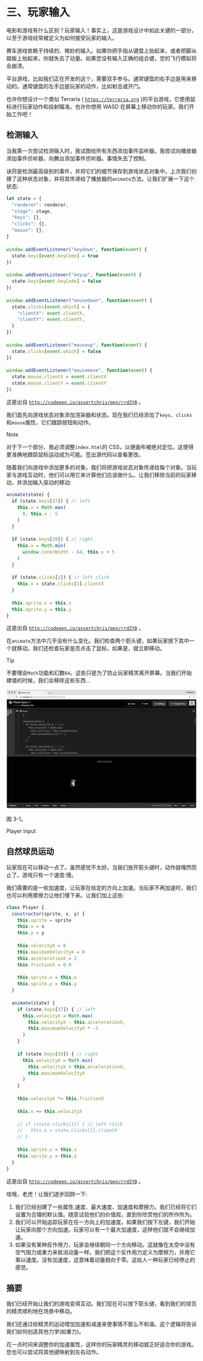 # 三、玩家输入

电影和游戏有什么区别？玩家输入！事实上，这是游戏设计中如此关键的一部分，以至于游戏经常被定义为如何接受玩家的输入。

赛车游戏依赖于持续的、微妙的输入。如果你把手指从键盘上抬起来，或者把脚从踏板上抬起来，你就失去了动量。如果您没有输入正确的组合键，您的飞行模拟将会崩溃。

平台游戏，比如我们正在开发的这个，需要双手参与。通常键盘的右手边是用来移动的。通常键盘的左手边是玩家的动作，比如射击或开门。

也许你想设计一个类似 Terraria ( [`https://terraria.org`](https://terraria.org) )的平台游戏，它使用鼠标进行玩家动作和投射瞄准。也许你想用 WASD 在屏幕上移动你的玩家。我们开始工作吧！

## 检测输入

当我第一次尝试检测输入时，我试图给所有东西添加事件监听器。我尝试向播放器添加事件侦听器，向舞台添加事件侦听器。事情失去了控制。

诀窍是检测最高级别的事件，并将它们的细节保存到游戏状态对象中。上次我们创建了这种状态对象，并将其传递给了播放器的`animate`方法。让我们扩展一下这个状态:

```js
let state = {
  "renderer": renderer,
  "stage": stage,
  "keys": {},
  "clicks": {},
  "mouse": {},
}

window.addEventListener("keydown", function(event) {
  state.keys[event.keyCode] = true
})

window.addEventListener("keyup", function(event) {
  state.keys[event.keyCode] = false
})

window.addEventListener("mousedown", function(event) {
  state.clicks[event.which] = {
    "clientX": event.clientX,
    "clientY": event.clientY,
  }
})

window.addEventListener("mouseup", function(event) {
  state.clicks[event.which] = false
})

window.addEventListener("mousemove", function(event) {
  state.mouse.clientX = event.clientX
  state.mouse.clientY = event.clientY
})

```

这是出自 [`http://codepen.io/assertchris/pen/rrdZYB`](http://codepen.io/assertchris/pen/rrdZYB) 。

我们首先向游戏状态对象添加渲染器和状态。现在我们已经添加了`keys`、`clicks`和`mouse`属性，它们跟踪按钮和动作。

Note

对于下一个部分，我必须调整`index.html`的 CSS，以便画布被绝对定位。这使得更准确地跟踪鼠标运动成为可能。签出源代码以查看更改。

随着我们向游戏中添加更多的对象，我们将把游戏状态对象传递给每个对象。当玩家与游戏互动时，他们可以用它来计算他们应该做什么。让我们移除当前的玩家移动，并添加输入驱动的移动:

```js
animate(state) {
  if (state.keys[37]) { // left
    this.x = Math.max(
      0, this.x - 5
    )
  }

  if (state.keys[39]) { // right
    this.x = Math.min(
      window.innerWidth - 64, this.x + 5
    )
  }

  if (state.clicks[1]) { // left click
    this.x = state.clicks[1].clientX
  }

  this.sprite.x = this.x
  this.sprite.y = this.y
}

```

这是出自 [`http://codepen.io/assertchris/pen/rrdZYB`](http://codepen.io/assertchris/pen/rrdZYB) 。

在`animate`方法中几乎没有什么变化。我们检查两个箭头键，如果玩家按下其中一个就移动。我们还检查玩家是否点击了鼠标，如果是，就立即移动。

Tip

不要理会`Math`功能和幻数`64`。这些只是为了防止玩家精灵离开屏幕。当我们开始建墙的时候，我们会移除这些东西…

![A435434_1_En_3_Fig1_HTML.jpg](img/A435434_1_En_3_Fig1_HTML.jpg)

图 3-1。

Player input

## 自然球员运动

玩家现在可以移动一点了。虽然感觉不太好。当我们放开箭头键时，动作就嘎然而止了。游戏只有一个速度:慢。

我们需要的是一些加速度，让玩家在给定的方向上加速。当玩家不再加速时，我们也可以利用摩擦力让他们慢下来。让我们加上这些:

```js
class Player {
  constructor(sprite, x, y) {
    this.sprite = sprite
    this.x = x
    this.y = y

    this.velocityX = 0
    this.maximumVelocityX = 8
    this.accelerationX = 2
    this.frictionX = 0.9

    this.sprite.x = this.x
    this.sprite.y = this.y
  }

  animate(state) {
    if (state.keys[37]) { // left
      this.velocityX = Math.max(
        this.velocityX - this.accelerationX,
        this.maximumVelocityX * -1
      )
    }

    if (state.keys[39]) { // right
      this.velocityX = Math.min(
        this.velocityX + this.accelerationX,
        this.maximumVelocityX
      )
    }

    this.velocityX *= this.frictionX

    this.x += this.velocityX

    // if (state.clicks[1]) { // left click
    //   this.x = state.clicks[1].clientX
    // }

    this.sprite.x = this.x
    this.sprite.y = this.y
  }
}

```

这是出自 [`http://codepen.io/assertchris/pen/rrdZYB`](http://codepen.io/assertchris/pen/rrdZYB) 。

哇哦，老虎！让我们逐步回顾一下:

1.  我们已经创建了一些属性:速度、最大速度、加速度和摩擦力。我们已经将它们设置为合理的默认值。随意试验他们的价值观，直到你欣赏他们的所作所为。
2.  我们可以开始追踪玩家在任一方向上的加速度。如果我们按下左键，我们开始让玩家向那个方向加速。玩家可以有一个最大加速度，这样他们就不会继续加速。
3.  如果没有某种反作用力，玩家会继续朝同一个方向移动。这就像在太空中没有空气阻力或重力来抵消动量一样。我们把这个反作用力定义为摩擦力，并用它乘以速度。没有加速度，这意味着动量趋向于零。这给人一种玩家已经停止的感觉。

## 摘要

我们已经开始让我们的游戏变得互动。我们现在可以按下箭头键，看到我们的球员的精灵顺利地在场景中移动。

我们还通过给精灵的运动增加加速和减速来使事情不那么不和谐。这个逻辑将告诉我们如何创造其他力学(如重力)。

花一点时间来调整你的加速属性，这样你的玩家精灵的移动就正好适合你的游戏。您也可以尝试将其他键映射到左右动作。
